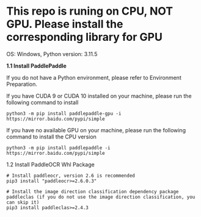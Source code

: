 # This repo is runing on CPU, **NOT GPU**. Please install the corresponding library for GPU

OS: Windows, Python version: 3.11.5

**1.1 Install PaddlePaddle**

If you do not have a Python environment, please refer to Environment Preparation.


If you have CUDA 9 or CUDA 10 installed on your machine, please run the following command to install

	python3 -m pip install paddlepaddle-gpu -i https://mirror.baidu.com/pypi/simple


If you have no available GPU on your machine, please run the following command to install the CPU version

	python3 -m pip install paddlepaddle -i https://mirror.baidu.com/pypi/simple


1.2 Install PaddleOCR Whl Package

    # Install paddleocr, version 2.6 is recommended
	pip3 install "paddleocr>=2.6.0.3"

    # Install the image direction classification dependency package paddleclas (if you do not use the image direction classification, you can skip it)
	pip3 install paddleclas>=2.4.3
